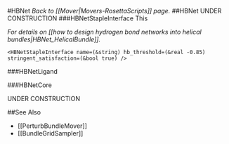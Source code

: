 #HBNet
*Back to [[Mover|Movers-RosettaScripts]] page.*
##HBNet
UNDER CONSTRUCTION
###HBNetStapleInterface
This 

*For details on [[how to design hydrogen bond networks into helical bundles|HBNet_HelicalBundle]].*

```
<HBNetStapleInterface name=(&string) hb_threshold=(&real -0.85) stringent_satisfaction=(&bool true) />
```
###HBNetLigand

###HBNetCore



UNDER CONSTRUCTION

##See Also

* [[PerturbBundleMover]]
* [[BundleGridSampler]]

